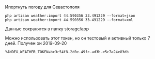 Ипортнуть погоду для Севастополя
```
php artisan weather:import 44.590356 33.491229 --format=json
php artisan weather:import 44.590356 33.491229 --format=xml
```
Данные сохранятся в папку storage/app

Можно использовать этот токен, но он тестовый и активный только 7 дней. Получен он 2019-09-20
```
YANDEX_WEATHER_TOKEN=bc3c54f8-2d0e-49fc-ad3b-e5c7a24e83db
```
